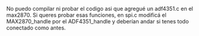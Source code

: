 No puedo compilar ni probar el codigo asi que agregué un adf4351.c en el max2870. Si queres probar esas funciones, en spi.c 
modificá el MAX2870_handle por el ADF4351_handle y deberían andar si tenes todo conectado como antes.
